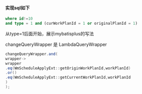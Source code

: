 #### 实现sql如下

```sql
where id!=10 
and type = 1 and (curWorkPlanId = 1 or originalPlanId = 1)
```

从type=1后面开始，展示mybatisplus的写法

changeQueryWrapper 是 LambdaQueryWrapper

```java
changeQueryWrapper.and(
wrapper-> 
wrapper
.eq(WmScheduleApplyExt::getOriginWorkPlanId,workPlanId)
.or()
.eq(WmScheduleApplyExt::getCurrentWorkPlanId,workPlanId
)
);
```
